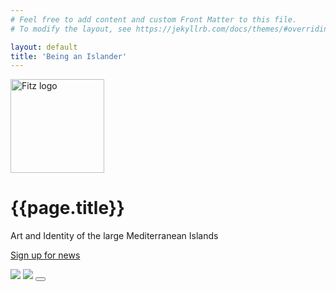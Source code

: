 ```yaml
---
# Feel free to add content and custom Front Matter to this file.
# To modify the layout, see https://jekyllrb.com/docs/themes/#overriding-theme-defaults

layout: default
title: 'Being an Islander'
---
```


<div class="section pp-scrollable" id="holding">
  <div class="intro col-md-12">
  <a href="https://www.fitzmuseum.cam.ac.uk"><img src="https://beta.fitz.ms/images/logos/Fitz_logo_white.png" width="150" alt="Fitz logo" class="img-fluid"/></a
   <img src="https://upload.wikimedia.org/wikipedia/commons/thumb/0/0a/StavrosNiarchosFoundation-logo_%282013%29.svg/352px-StavrosNiarchosFoundation-logo_%282013%29.svg.png" class="img-fluid"/>
  <h1>
    {{page.title}}
  </h1>
  
  <p>
    Art and Identity of the large Mediterranean Islands
    </p>
  <p>
    <a href="https://tickets.museums.cam.ac.uk/account/create">Sign up for news</a>
    </p>
  <img src="https://www.leventisscholarships.org/images/logo.png" class="img-fluid" />
  <img src="https://www.pinclipart.com/picdir/middle/553-5536612_non-dom-cyprus-republic-of-cyprus-logo-clipart.png" class="img-fluid" />
  <button id="button">
    <i class="fas fa-volume-up"></i>
  </button>
</div>
  <div id="player">
      <audio autoplay hidden loop controls>
       <source src="{{ site.baseurl }}/mp3/sea.mp3" type="audio/mpeg">
        <p>
          If you're reading this, audio isn't supported.
        </p>
      </audio>
  </div>

</div>
